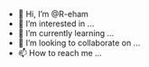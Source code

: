 - 👋 Hi, I’m @R-eham
- 👀 I’m interested in ...
- 🌱 I’m currently learning ...
- 💞️ I’m looking to collaborate on ...
- 📫 How to reach me ...

<!---
R-eham/R-eham is a ✨ special ✨ repository because its `README.md` (this file) appears on your GitHub profile.
You can click the Preview link to take a look at your changes.
--->
